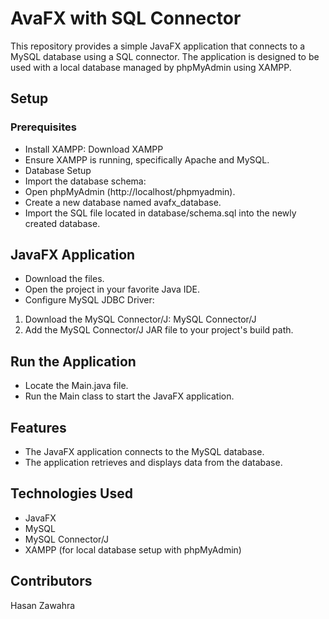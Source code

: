 # AvaFX with SQL Connector

This repository provides a simple JavaFX application that connects to a MySQL database using a SQL connector. The application is designed to be used with a local database managed by phpMyAdmin using XAMPP.

## Setup

### Prerequisites
- Install XAMPP: Download XAMPP
- Ensure XAMPP is running, specifically Apache and MySQL.
- Database Setup
- Import the database schema:
- Open phpMyAdmin (http://localhost/phpmyadmin).
- Create a new database named avafx_database.
- Import the SQL file located in database/schema.sql into the newly created database.

## JavaFX Application
- Download the files.
- Open the project in your favorite Java IDE.
- Configure MySQL JDBC Driver:
1. Download the MySQL Connector/J: MySQL Connector/J
2. Add the MySQL Connector/J JAR file to your project's build path.

## Run the Application
- Locate the Main.java file.
- Run the Main class to start the JavaFX application.

## Features

- The JavaFX application connects to the MySQL database.
- The application retrieves and displays data from the database.
## Technologies Used

- JavaFX
- MySQL
- MySQL Connector/J
- XAMPP (for local database setup with phpMyAdmin)
## Contributors

Hasan Zawahra